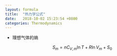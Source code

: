 ```yaml
---
layout: formula
title:  "热力学公式"
date:   2018-10-02 15:23:54 +0800
categories: Thermodynamics
---
```


* 理想气体的熵

$$
S_m=nC_{V,m}\ln T+R\ln V_m+S_0
$$